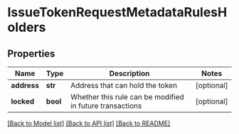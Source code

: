 # IssueTokenRequestMetadataRulesHolders

## Properties
Name | Type | Description | Notes
------------ | ------------- | ------------- | -------------
**address** | **str** | Address that can hold the token | [optional] 
**locked** | **bool** | Whether this rule can be modified in future transactions | [optional] 

[[Back to Model list]](../README.md#documentation-for-models) [[Back to API list]](../README.md#documentation-for-api-endpoints) [[Back to README]](../README.md)


